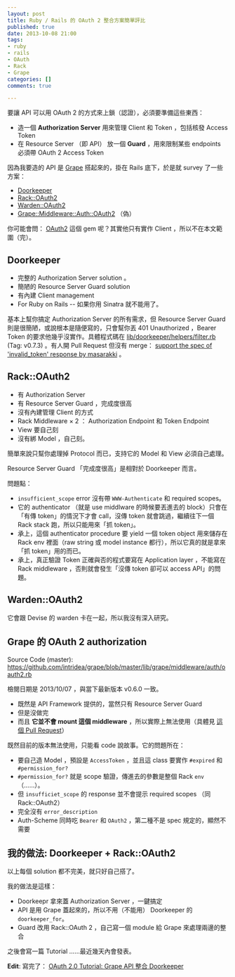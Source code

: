 ```yaml
---
layout: post
title: Ruby / Rails 的 OAuth 2 整合方案簡單評比
published: true
date: 2013-10-08 21:00
tags:
- ruby
- rails
- OAuth
- Rack
- Grape
categories: []
comments: true

---
```

要讓 API 可以用 OAuth 2 的方式來上鎖（認證），必須要準備這些東西：

* 造一個 **Authorization Server** 用來管理 Client 和 Token ，包括核發 Access Token
* 在 Resource Server （即 API） 放一個 **Guard** ，用來限制某些 endpoints 必須帶 OAuth 2 Access Token

因為我要造的 API 是 [Grape](https://github.com/intridea/grape) 搭起來的，掛在 Rails 底下，於是就 survey 了一些方案：

* [Doorkeeper](https://github.com/applicake/doorkeeper)
* [Rack::OAuth2](https://github.com/nov/rack-oauth2)
* [Warden::OAuth2](https://github.com/opperator/warden-oauth2)
* [Grape::Middleware::Auth::OAuth2](https://github.com/intridea/grape/blob/master/lib/grape/middleware/auth/oauth2.rb) （偽）

你可能會問： [OAuth2](https://github.com/intridea/oauth2) 這個 gem 呢？其實他只有實作 Client ，所以不在本文範圍（完）。

<!-- more -->

## Doorkeeper

* 完整的 Authorization Server solution 。
* 簡陋的 Resource Server Guard solution
* 有內建 Client management
* For Ruby on Rails -- 如果你用 Sinatra 就不能用了。

基本上幫你搞定 Authorization Server 的所有需求，但 Resource Server Guard 則是很簡陋，或說根本是隨便寫的，只會幫你丟 401 Unauthorized ，Bearer Token 的要求他幾乎沒實作。具體程式碼在 [lib/doorkeeper/helpers/filter.rb](https://github.com/applicake/doorkeeper/blob/v0.7.3/lib/doorkeeper/helpers/filter.rb) (Tag: v0.7.3) 。有人開 Pull Request 但沒有 merge： [support the spec of 'invalid_token' response by masarakki](https://github.com/applicake/doorkeeper/pull/240) 。

## Rack::OAuth2

* 有 Authorization Server
* 有 Resource Server Guard ，完成度很高
* 沒有內建管理 Client 的方式
* Rack Middleware × 2 ： Authorization Endpoint 和 Token Endpoint
* View 要自己刻
* 沒有綁 Model ，自己刻。

簡單來說只幫你處理掉 Protocol 而已，支持它的 Model 和 View 必須自己處理。

Resource Server Guard 「完成度很高」是相對於 Doorkeeper 而言。

問題點：

* `insufficient_scope` error 沒有帶 `WWW-Authenticate` 和 required scopes。
* 它的 authenticator （就是 use middlware 的時候要丟進去的 block）只會在「有傳 token」的情況下才會 call，沒傳 token 就會跳過，繼續往下一個 Rack stack 跑，所以只能用來「抓 token」。
* 承上，這個 authenticator procedure 要 yield 一個 token object 用來儲存在 Rack env 裡面（raw string 或 model instance 都行），所以它真的就是拿來「抓 token」用的而已。
* 承上，真正驗證 Token 正確與否的程式要寫在 Application layer ，不能寫在 Rack middleware ，否則就會發生「沒傳 token 卻可以 access API」的問題。

## Warden::OAuth2

它會跟 Devise 的 warden 卡在一起，所以我沒有深入研究。

## Grape 的 OAuth 2 authorization

Source Code (master): https://github.com/intridea/grape/blob/master/lib/grape/middleware/auth/oauth2.rb

檢閱日期是 2013/10/07 ，與當下最新版本 v0.6.0 一致。

* 既然是 API Framework 提供的，當然只有 Resource Server Guard
* 但是沒做完
* 而且 **它並不會 mount 這個 middleware** ，所以實際上無法使用（具體見 [這個 Pull Request](https://github.com/intridea/grape/pull/160)）

既然目前的版本無法使用，只能看 code 說故事。它的問題所在：

* 要自己造 Model ，預設是 `AccessToken` ，並且這 class 要實作 `#expired` 和 `#permission_for?`
* `#permission_for?` 就是 scope 驗證，傳進去的參數是整個 Rack `env` （……）。
* 但 `insufficiet_scope` 的 response 並不會提示 required scopes （同 Rack::OAuth2）
* 完全沒有 `error_description`
* Auth-Scheme 同時吃 `Bearer` 和 `OAuth2` ，第二種不是 spec 規定的，顯然不需要

## 我的做法: Doorkeeper + Rack::OAuth2

以上每個 solution 都不完美，就只好自己搭了。

我的做法是這樣：

* Doorkeepr 拿來蓋 Authorization Server ，一鍵搞定
* API 是用 Grape 蓋起來的，所以不用（不能用） Doorkeeper 的 `doorkeeper_for`。
* Guard 改用 Rack::OAuth 2 ，自己寫一個 module 給 Grape 來處理兩邊的整合

之後會寫一篇 Tutorial ……最近幾天內會發表。

**Edit**: 寫完了： [OAuth 2.0 Tutorial: Grape API 整合 Doorkeeper](http://blog.yorkxin.org/posts/2013/10/10/oauth2-tutorial-grape-api-doorkeeper)